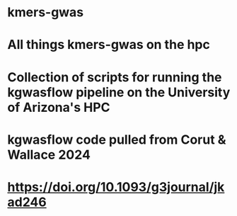 # kmers-gwas
# All things kmers-gwas on the hpc

# Collection of scripts for running the kgwasflow pipeline on the University of Arizona's HPC

# kgwasflow code pulled from Corut & Wallace 2024
# https://doi.org/10.1093/g3journal/jkad246
